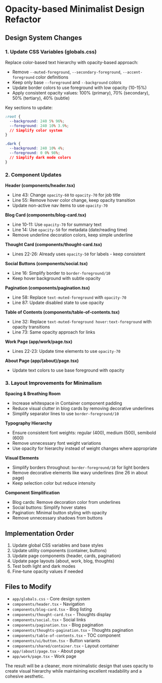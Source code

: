 <!-- fd0ca8f2-0f20-494f-b287-470074432751 d02dfe63-7962-4293-9e6c-34ae47dde709 -->
# Opacity-based Minimalist Design Refactor

## Design System Changes

### 1. Update CSS Variables (globals.css)

Replace color-based text hierarchy with opacity-based approach:

- Remove `--muted-foreground`, `--secondary-foreground`, `--accent-foreground` color definitions
- Keep only base `--foreground` and `--background` colors
- Update border colors to use foreground with low opacity (10-15%)
- Apply consistent opacity values: 100% (primary), 70% (secondary), 50% (tertiary), 40% (subtle)

Key sections to update:

```38:78:app/globals.css
:root {
  --background: 240 5% 96%;
  --foreground: 240 10% 3.9%;
  // Simplify color system
}
```



```80:114:app/globals.css
.dark {
  --background: 240 10% 4%;
  --foreground: 0 0% 98%;
  // Simplify dark mode colors
}
```

### 2. Component Updates

**Header (components/header.tsx)**

- Line 43: Change `opacity-60` to `opacity-70` for job title
- Line 55: Remove hover color change, keep opacity transition
- Update non-active nav items to use `opacity-70`

**Blog Card (components/blog-card.tsx)**

- Line 10-11: Use `opacity-70` for summary text
- Line 14: Use `opacity-50` for metadata (date/reading time)
- Remove underline decoration colors, keep simple underline

**Thought Card (components/thought-card.tsx)**

- Lines 22-26: Already uses `opacity-50` for labels - keep consistent

**Social Buttons (components/social.tsx)**

- Line 16: Simplify border to `border-foreground/10`
- Keep hover background with subtle opacity

**Pagination (components/pagination.tsx)**

- Line 58: Replace `text-muted-foreground` with `opacity-70`
- Line 87: Update disabled state to use opacity

**Table of Contents (components/table-of-contents.tsx)**

- Line 32: Replace `text-muted-foreground hover:text-foreground` with opacity transitions
- Line 73: Same opacity approach for links

**Work Page (app/work/page.tsx)**

- Lines 22-23: Update time elements to use `opacity-70`

**About Page (app/(about)/page.tsx)**

- Update text colors to use base foreground with opacity

### 3. Layout Improvements for Minimalism

**Spacing & Breathing Room**

- Increase whitespace in Container component padding
- Reduce visual clutter in blog cards by removing decorative underlines
- Simplify separator lines to use `border-foreground/10`

**Typography Hierarchy**

- Ensure consistent font weights: regular (400), medium (500), semibold (600)
- Remove unnecessary font weight variations
- Use opacity for hierarchy instead of weight changes where appropriate

**Visual Elements**

- Simplify borders throughout: `border-foreground/10` for light borders
- Remove decorative elements like wavy underlines (line 26 in about page)
- Keep selection color but reduce intensity

**Component Simplification**

- Blog cards: Remove decoration color from underlines
- Social buttons: Simplify hover states
- Pagination: Minimal button styling with opacity
- Remove unnecessary shadows from buttons

## Implementation Order

1. Update global CSS variables and base styles
2. Update utility components (container, buttons)
3. Update page components (header, cards, pagination)
4. Update page layouts (about, work, blog, thoughts)
5. Test both light and dark modes
6. Fine-tune opacity values if needed

## Files to Modify

- `app/globals.css` - Core design system
- `components/header.tsx` - Navigation
- `components/blog-card.tsx` - Blog listing
- `components/thought-card.tsx` - Thoughts display
- `components/social.tsx` - Social links
- `components/pagination.tsx` - Blog pagination
- `components/thoughts-pagination.tsx` - Thoughts pagination
- `components/table-of-contents.tsx` - TOC component
- `components/ui/button.tsx` - Button variants
- `components/shared/container.tsx` - Layout container
- `app/(about)/page.tsx` - About page
- `app/work/page.tsx` - Work page

The result will be a cleaner, more minimalistic design that uses opacity to create visual hierarchy while maintaining excellent readability and a cohesive aesthetic.